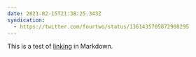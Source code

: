 ```yaml
---
date: 2021-02-15T21:38:25.343Z
syndication:
  - https://twitter.com/fourtwo/status/1361435705872908295
---
```

This is a test of [linking](https://example.com) in Markdown.
